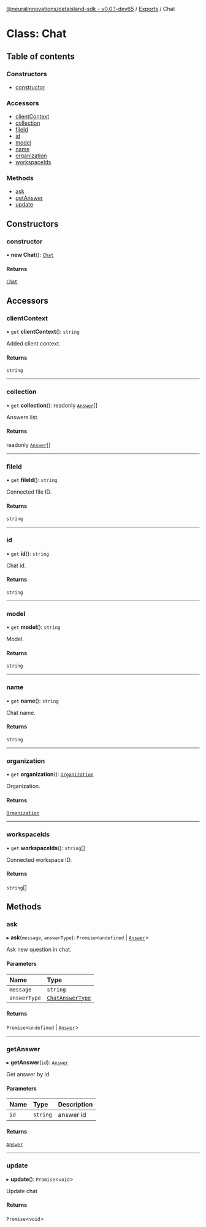 [@neuralinnovations/dataisland-sdk - v0.0.1-dev65](../../README.md) / [Exports](../modules.md) / Chat

# Class: Chat

## Table of contents

### Constructors

- [constructor](Chat.md#constructor)

### Accessors

- [clientContext](Chat.md#clientcontext)
- [collection](Chat.md#collection)
- [fileId](Chat.md#fileid)
- [id](Chat.md#id)
- [model](Chat.md#model)
- [name](Chat.md#name)
- [organization](Chat.md#organization)
- [workspaceIds](Chat.md#workspaceids)

### Methods

- [ask](Chat.md#ask)
- [getAnswer](Chat.md#getanswer)
- [update](Chat.md#update)

## Constructors

### constructor

• **new Chat**(): [`Chat`](Chat.md)

#### Returns

[`Chat`](Chat.md)

## Accessors

### clientContext

• `get` **clientContext**(): `string`

Added client context.

#### Returns

`string`

___

### collection

• `get` **collection**(): readonly [`Answer`](Answer.md)[]

Answers list.

#### Returns

readonly [`Answer`](Answer.md)[]

___

### fileId

• `get` **fileId**(): `string`

Connected file ID.

#### Returns

`string`

___

### id

• `get` **id**(): `string`

Chat id.

#### Returns

`string`

___

### model

• `get` **model**(): `string`

Model.

#### Returns

`string`

___

### name

• `get` **name**(): `string`

Chat name.

#### Returns

`string`

___

### organization

• `get` **organization**(): [`Organization`](Organization.md)

Organization.

#### Returns

[`Organization`](Organization.md)

___

### workspaceIds

• `get` **workspaceIds**(): `string`[]

Connected workspace ID.

#### Returns

`string`[]

## Methods

### ask

▸ **ask**(`message`, `answerType`): `Promise`\<`undefined` \| [`Answer`](Answer.md)\>

Ask new question in chat.

#### Parameters

| Name | Type |
| :------ | :------ |
| `message` | `string` |
| `answerType` | [`ChatAnswerType`](../enums/ChatAnswerType.md) |

#### Returns

`Promise`\<`undefined` \| [`Answer`](Answer.md)\>

___

### getAnswer

▸ **getAnswer**(`id`): [`Answer`](Answer.md)

Get answer by id

#### Parameters

| Name | Type | Description |
| :------ | :------ | :------ |
| `id` | `string` | answer id |

#### Returns

[`Answer`](Answer.md)

___

### update

▸ **update**(): `Promise`\<`void`\>

Update chat

#### Returns

`Promise`\<`void`\>
